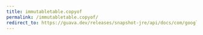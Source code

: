```yaml
---
title: immutabletable.copyof
permalink: /immutabletable.copyof/
redirect_to: https://guava.dev/releases/snapshot-jre/api/docs/com/google/common/collect/ImmutableTable.html#copyOf-com.google.common.collect.Table-
---
```

